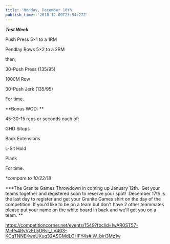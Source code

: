 ```yaml
---
title: 'Monday, December 10th'
publish_time: '2018-12-09T23:54:27Z'
---
```


***Test Week***

Push Press 5×1 to a 1RM

Pendlay Rows 5×2 to a 2RM

then,

30-Push Press (135/95)

1000M Row

30-Push Jerk (135/95)

For time.

**Bonus WOD: **

45-30-15 reps or seconds each of:

GHD Situps

Back Extensions

L-Sit Hold

Plank

For time.

*\*compare to 10/22/18*

**\*The Granite Games Throwdown in coming up January 12th.  Get your
teams together and registered soon to reserve your spot!  December 17th
is the last day to register and get your Granite Games shirt on the day
of the competition. If you'd like to be on a team but don't have 2 other
teammates please put your name on the white board in back and we'll get
you on a team. **

<https://competitioncorner.net/events/1549?fbclid=IwAR0ST57-McRs4RyVzEL5D6sr_LV403-KCqTNNEKweUXuq32ASGMdLOHFY4s#.W_biri3Mz1w>
